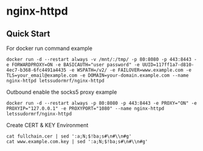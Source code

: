 # nginx-httpd

Quick Start
-----------

For docker run command example

    docker run -d --restart always -v /mnt/:/tmp/ -p 80:8080 -p 443:8443 -e FORWARDPROXY=ON -e BASICAUTH="user password" -e UUID=117ff1a7-d810-4ec7-b368-6fc4491a4435 -e WSPATH=/v2/ -e FAILOVER=www.example.com -e TLS=your_email@example.com -e DOMAIN=your-domain.example.com --name nginx-httpd letssudormrf/nginx-httpd

Outbound enable the socks5 proxy example

    docker run -d --restart always -p 80:8080 -p 443:8443 -e PROXY="ON" -e PROXYIP="127.0.0.1" -e PROXYPORT="1080" --name nginx-httpd letssudormrf/nginx-httpd

Create CERT & KEY Environment

    cat fullchain.cer | sed ':a;N;$!ba;s#\n#\\n#g'
    cat www.example.com.key | sed ':a;N;$!ba;s#\n#\\n#g'

